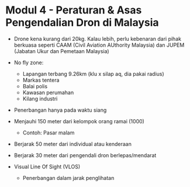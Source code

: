 # Modul 4 - Peraturan & Asas Pengendalian Dron di Malaysia

* Drone kena kurang dari 20kg. Kalau lebih, perlu kebenaran dari pihak berkuasa seperti CAAM (Civil Aviation AUthority Malaysia) dan JUPEM (Jabatan Ukur dan Pemetaan Malaysia)

* No fly zone:
  * Lapangan terbang 9.26km (klu x silap aq, dia pakai radius) 
  * Markas tentera
  * Balai polis
  * Kawasan perumahan
  * Kilang industri

* Penerbangan hanya pada waktu siang

* Menjauhi 150 meter dari kelompok orang ramai (1000) 
	 * Contoh: Pasar malam

* Berjarak 50 meter dari individual atau kenderaan

* Berjarak 30 meter dari pengendali dron berlepas/mendarat

* Visual Line Of Sight (VLOS)
	* Penerbangan dalam jarak penglihatan
